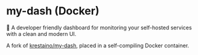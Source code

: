 # my-dash (Docker)
  
🔢 A developer friendly dashboard for monitoring your self-hosted services with a clean and modern UI.
  
A fork of [krestaino/my-dash](https://github.com/krestaino/my-dash), placed in a self-compiling Docker container.
